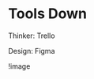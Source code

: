 # Tools Down



Thinker:	Trello

Design:	    Figma

!image[](https://www.google.com.au/url?sa=i&rct=j&q=&esrc=s&source=images&cd=&cad=rja&uact=8&ved=0ahUKEwikzuLF7fvWAhXLoJQKHblCDy8QjRwIBw&url=https%3A%2F%2Fwww.simplypsychology.org%2Fmaslow.html&psig=AOvVaw0fwQIOVj4w802TTCM2b_0r&ust=1508473954519381)